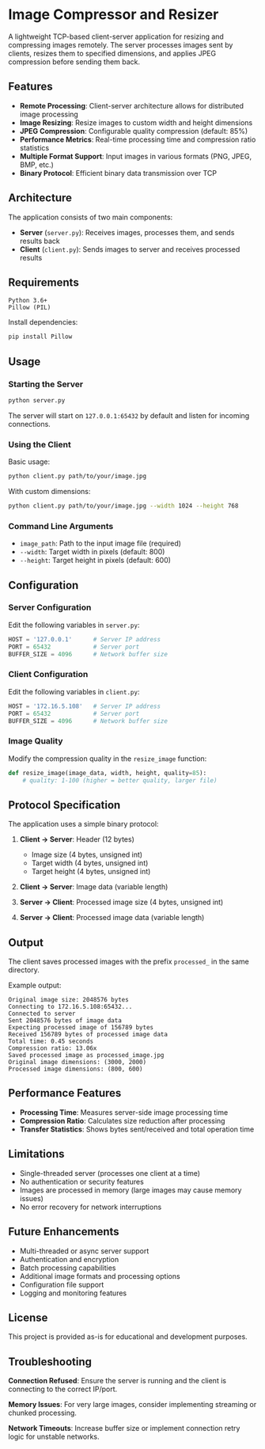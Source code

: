 # Image Compressor and Resizer

A lightweight TCP-based client-server application for resizing and compressing images remotely. The server processes images sent by clients, resizes them to specified dimensions, and applies JPEG compression before sending them back.

## Features

- **Remote Processing**: Client-server architecture allows for distributed image processing
- **Image Resizing**: Resize images to custom width and height dimensions
- **JPEG Compression**: Configurable quality compression (default: 85%)
- **Performance Metrics**: Real-time processing time and compression ratio statistics
- **Multiple Format Support**: Input images in various formats (PNG, JPEG, BMP, etc.)
- **Binary Protocol**: Efficient binary data transmission over TCP

## Architecture

The application consists of two main components:

- **Server** (`server.py`): Receives images, processes them, and sends results back
- **Client** (`client.py`): Sends images to server and receives processed results

## Requirements

```
Python 3.6+
Pillow (PIL)
```

Install dependencies:
```bash
pip install Pillow
```

## Usage

### Starting the Server

```bash
python server.py
```

The server will start on `127.0.0.1:65432` by default and listen for incoming connections.

### Using the Client

Basic usage:
```bash
python client.py path/to/your/image.jpg
```

With custom dimensions:
```bash
python client.py path/to/your/image.jpg --width 1024 --height 768
```

### Command Line Arguments

- `image_path`: Path to the input image file (required)
- `--width`: Target width in pixels (default: 800)
- `--height`: Target height in pixels (default: 600)

## Configuration

### Server Configuration

Edit the following variables in `server.py`:

```python
HOST = '127.0.0.1'      # Server IP address
PORT = 65432            # Server port
BUFFER_SIZE = 4096      # Network buffer size
```

### Client Configuration

Edit the following variables in `client.py`:

```python
HOST = '172.16.5.108'   # Server IP address
PORT = 65432            # Server port
BUFFER_SIZE = 4096      # Network buffer size
```

### Image Quality

Modify the compression quality in the `resize_image` function:

```python
def resize_image(image_data, width, height, quality=85):
    # quality: 1-100 (higher = better quality, larger file)
```

## Protocol Specification

The application uses a simple binary protocol:

1. **Client → Server**: Header (12 bytes)
   - Image size (4 bytes, unsigned int)
   - Target width (4 bytes, unsigned int)
   - Target height (4 bytes, unsigned int)

2. **Client → Server**: Image data (variable length)

3. **Server → Client**: Processed image size (4 bytes, unsigned int)

4. **Server → Client**: Processed image data (variable length)

## Output

The client saves processed images with the prefix `processed_` in the same directory.

Example output:
```
Original image size: 2048576 bytes
Connecting to 172.16.5.108:65432...
Connected to server
Sent 2048576 bytes of image data
Expecting processed image of 156789 bytes
Received 156789 bytes of processed image data
Total time: 0.45 seconds
Compression ratio: 13.06x
Saved processed image as processed_image.jpg
Original image dimensions: (3000, 2000)
Processed image dimensions: (800, 600)
```

## Performance Features

- **Processing Time**: Measures server-side image processing time
- **Compression Ratio**: Calculates size reduction after processing
- **Transfer Statistics**: Shows bytes sent/received and total operation time

## Limitations

- Single-threaded server (processes one client at a time)
- No authentication or security features
- Images are processed in memory (large images may cause memory issues)
- No error recovery for network interruptions

## Future Enhancements

- Multi-threaded or async server support
- Authentication and encryption
- Batch processing capabilities
- Additional image formats and processing options
- Configuration file support
- Logging and monitoring features

## License

This project is provided as-is for educational and development purposes.

## Troubleshooting

**Connection Refused**: Ensure the server is running and the client is connecting to the correct IP/port.

**Memory Issues**: For very large images, consider implementing streaming or chunked processing.

**Network Timeouts**: Increase buffer size or implement connection retry logic for unstable networks.
